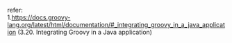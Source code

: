 

refer:          
1.https://docs.groovy-lang.org/latest/html/documentation/#_integrating_groovy_in_a_java_application (3.20. Integrating Groovy in a Java application)     
